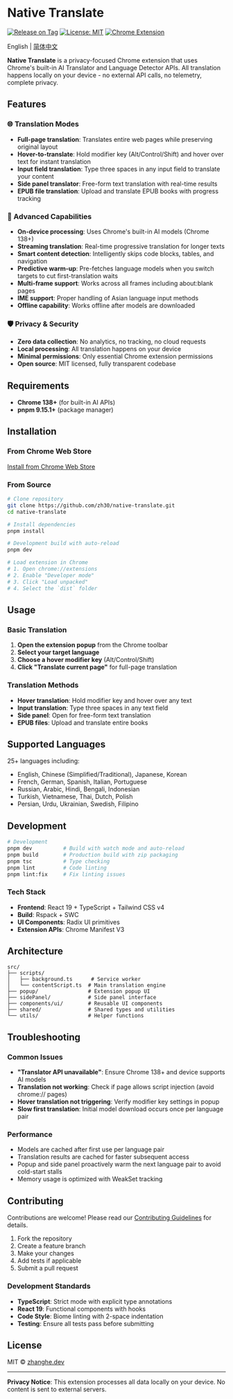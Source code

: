 # Native Translate

[![Release on Tag](https://github.com/zh30/native-translate/actions/workflows/release-on-tag.yml/badge.svg)](https://github.com/zh30/native-translate/actions/workflows/release-on-tag.yml)
[![License: MIT](https://img.shields.io/badge/License-MIT-yellow.svg)](https://opensource.org/licenses/MIT)
[![Chrome Extension](https://img.shields.io/badge/Chrome%20Extension-v2.1.1-brightgreen)](https://chrome.google.com/webstore/detail/native-translate/)

English | [简体中文](./README.zh-CN.md)

**Native Translate** is a privacy-focused Chrome extension that uses Chrome's built-in AI Translator and Language Detector APIs. All translation happens locally on your device - no external API calls, no telemetry, complete privacy.

## Features

### 🌐 Translation Modes
- **Full-page translation**: Translates entire web pages while preserving original layout
- **Hover-to-translate**: Hold modifier key (Alt/Control/Shift) and hover over text for instant translation
- **Input field translation**: Type three spaces in any input field to translate your content
- **Side panel translator**: Free-form text translation with real-time results
- **EPUB file translation**: Upload and translate EPUB books with progress tracking

### 🚀 Advanced Capabilities
- **On-device processing**: Uses Chrome's built-in AI models (Chrome 138+)
- **Streaming translation**: Real-time progressive translation for longer texts
- **Smart content detection**: Intelligently skips code blocks, tables, and navigation
- **Predictive warm-up**: Pre-fetches language models when you switch targets to cut first-translation waits
- **Multi-frame support**: Works across all frames including about:blank pages
- **IME support**: Proper handling of Asian language input methods
- **Offline capability**: Works offline after models are downloaded

### 🛡️ Privacy & Security
- **Zero data collection**: No analytics, no tracking, no cloud requests
- **Local processing**: All translation happens on your device
- **Minimal permissions**: Only essential Chrome extension permissions
- **Open source**: MIT licensed, fully transparent codebase

## Requirements

- **Chrome 138+** (for built-in AI APIs)
- **pnpm 9.15.1+** (package manager)

## Installation

### From Chrome Web Store
[Install from Chrome Web Store](https://chromewebstore.google.com/detail/native-translate-%E2%80%94-privat/npnbioleceelkeepkobjfagfchljkphb/)

### From Source

```bash
# Clone repository
git clone https://github.com/zh30/native-translate.git
cd native-translate

# Install dependencies
pnpm install

# Development build with auto-reload
pnpm dev

# Load extension in Chrome
# 1. Open chrome://extensions
# 2. Enable "Developer mode"
# 3. Click "Load unpacked"
# 4. Select the `dist` folder
```

## Usage

### Basic Translation
1. **Open the extension popup** from the Chrome toolbar
2. **Select your target language**
3. **Choose a hover modifier key** (Alt/Control/Shift)
4. **Click "Translate current page"** for full-page translation

### Translation Methods
- **Hover translation**: Hold modifier key and hover over any text
- **Input translation**: Type three spaces in any text field
- **Side panel**: Open for free-form text translation
- **EPUB files**: Upload and translate entire books

## Supported Languages

25+ languages including:
- English, Chinese (Simplified/Traditional), Japanese, Korean
- French, German, Spanish, Italian, Portuguese
- Russian, Arabic, Hindi, Bengali, Indonesian
- Turkish, Vietnamese, Thai, Dutch, Polish
- Persian, Urdu, Ukrainian, Swedish, Filipino

## Development

```bash
# Development
pnpm dev          # Build with watch mode and auto-reload
pnpm build        # Production build with zip packaging
pnpm tsc          # Type checking
pnpm lint         # Code linting
pnpm lint:fix     # Fix linting issues
```

### Tech Stack
- **Frontend**: React 19 + TypeScript + Tailwind CSS v4
- **Build**: Rspack + SWC
- **UI Components**: Radix UI primitives
- **Extension APIs**: Chrome Manifest V3

## Architecture

```
src/
├── scripts/
│   ├── background.ts      # Service worker
│   └── contentScript.ts  # Main translation engine
├── popup/                # Extension popup UI
├── sidePanel/            # Side panel interface
├── components/ui/        # Reusable UI components
├── shared/               # Shared types and utilities
└── utils/                # Helper functions
```

## Troubleshooting

### Common Issues
- **"Translator API unavailable"**: Ensure Chrome 138+ and device supports AI models
- **Translation not working**: Check if page allows script injection (avoid chrome:// pages)
- **Hover translation not triggering**: Verify modifier key settings in popup
- **Slow first translation**: Initial model download occurs once per language pair

### Performance
- Models are cached after first use per language pair
- Translation results are cached for faster subsequent access
- Popup and side panel proactively warm the next language pair to avoid cold-start stalls
- Memory usage is optimized with WeakSet tracking

## Contributing

Contributions are welcome! Please read our [Contributing Guidelines](CONTRIBUTING.md) for details.

1. Fork the repository
2. Create a feature branch
3. Make your changes
4. Add tests if applicable
5. Submit a pull request

### Development Standards
- **TypeScript**: Strict mode with explicit type annotations
- **React 19**: Functional components with hooks
- **Code Style**: Biome linting with 2-space indentation
- **Testing**: Ensure all tests pass before submitting

## License

MIT © [zhanghe.dev](https://zhanghe.dev)

---

**Privacy Notice**: This extension processes all data locally on your device. No content is sent to external servers.

